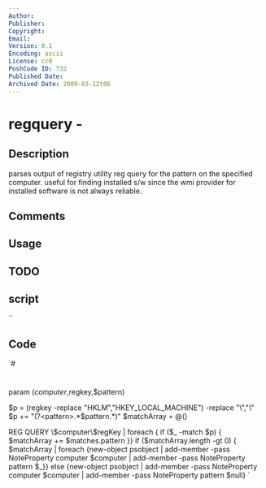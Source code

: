```yaml
---
Author: 
Publisher: 
Copyright: 
Email: 
Version: 0.1
Encoding: ascii
License: cc0
PoshCode ID: 732
Published Date: 
Archived Date: 2009-03-12t06
---
```


# regquery - 

## Description

parses output of registry utility reg query for the pattern on the specified computer. useful for finding installed s/w since the wmi provider for installed software is not always reliable.

## Comments



## Usage



## TODO



## script

``

## Code

`#
 #
 param ($computer,$regkey,$pattern)
 
 $p = $($regkey -replace "HKLM","HKEY_LOCAL_MACHINE") -replace "\\","\\"
 $p += "(?<pattern>.*$pattern.*)"
 $matchArray = @()
 
 REG QUERY \\$computer\$regKey | foreach {  if ($_ -match $p) { $matchArray += $matches.pattern }}
 if ($matchArray.length -gt 0)
 { $matchArray | foreach {new-object psobject |
             add-member -pass NoteProperty computer $computer |
             add-member -pass NoteProperty pattern $_}}
 else {new-object psobject |
             add-member -pass NoteProperty computer $computer |
             add-member -pass NoteProperty pattern $null}
`

